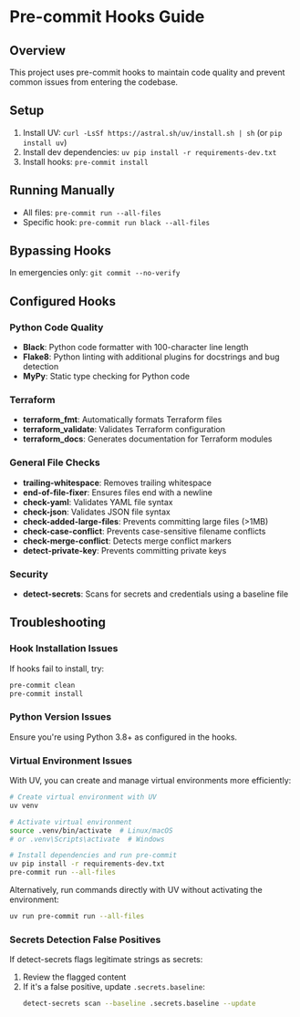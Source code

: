 # Pre-commit Hooks Guide

## Overview
This project uses pre-commit hooks to maintain code quality and prevent common issues from entering the codebase.

## Setup
1. Install UV: `curl -LsSf https://astral.sh/uv/install.sh | sh` (or `pip install uv`)
2. Install dev dependencies: `uv pip install -r requirements-dev.txt`
3. Install hooks: `pre-commit install`

## Running Manually
- All files: `pre-commit run --all-files`
- Specific hook: `pre-commit run black --all-files`

## Bypassing Hooks
In emergencies only: `git commit --no-verify`

## Configured Hooks

### Python Code Quality
- **Black**: Python code formatter with 100-character line length
- **Flake8**: Python linting with additional plugins for docstrings and bug detection
- **MyPy**: Static type checking for Python code

### Terraform
- **terraform_fmt**: Automatically formats Terraform files
- **terraform_validate**: Validates Terraform configuration
- **terraform_docs**: Generates documentation for Terraform modules

### General File Checks
- **trailing-whitespace**: Removes trailing whitespace
- **end-of-file-fixer**: Ensures files end with a newline
- **check-yaml**: Validates YAML file syntax
- **check-json**: Validates JSON file syntax
- **check-added-large-files**: Prevents committing large files (>1MB)
- **check-case-conflict**: Prevents case-sensitive filename conflicts
- **check-merge-conflict**: Detects merge conflict markers
- **detect-private-key**: Prevents committing private keys

### Security
- **detect-secrets**: Scans for secrets and credentials using a baseline file

## Troubleshooting

### Hook Installation Issues
If hooks fail to install, try:
```bash
pre-commit clean
pre-commit install
```

### Python Version Issues
Ensure you're using Python 3.8+ as configured in the hooks.

### Virtual Environment Issues
With UV, you can create and manage virtual environments more efficiently:
```bash
# Create virtual environment with UV
uv venv

# Activate virtual environment
source .venv/bin/activate  # Linux/macOS
# or .venv\Scripts\activate  # Windows

# Install dependencies and run pre-commit
uv pip install -r requirements-dev.txt
pre-commit run --all-files
```

Alternatively, run commands directly with UV without activating the environment:
```bash
uv run pre-commit run --all-files
```

### Secrets Detection False Positives
If detect-secrets flags legitimate strings as secrets:
1. Review the flagged content
2. If it's a false positive, update `.secrets.baseline`:
   ```bash
   detect-secrets scan --baseline .secrets.baseline --update
   ```
